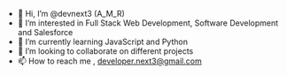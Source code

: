 - 👋 Hi, I’m @devnext3 (A_M_R)
- 👀 I’m interested in Full Stack Web Development, Software Development and Salesforce 
- 🌱 I’m currently learning JavaScript and Python 
- 💞️ I’m looking to collaborate on different projects 
- 📫 How to reach me , developer.next3@gmail.com

<!---
devnext3/devnext3 is a ✨ special ✨ repository because its `README.md` (this file) appears on your GitHub profile.
You can click the Preview link to take a look at your changes.
--->
